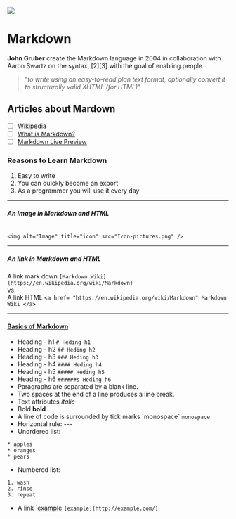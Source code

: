 ![](https://markdownmonster.west-wind.com/images/markdown_icon.png)
# Markdown
 **John Gruber** create the Markdown language in 2004 in collaboration with Aaron Swartz on the syntax, [2][3] with the goal of enabling people 
 > "_to write using an easy-to-read plan text format, optionally convert it to structurally valid XHTML (for HTML)_"
 ## Articles about Mardown 
 - [ ] [Wikipedia](https://en.wikipedia.org/wiki/Markdown)
 - [ ] [What is Markdown?](http://kirkstrobeck.github.io/whatismarkdown.com/)
 - [ ] [Markdown Live Preview](https://markdownlivepreview.com/)
 ### Reasons to Learn Markdown
 1. Easy to write
 2. You can quickly become an export
 3. As a programmer you will use it every day

--- 

##### An Image in Markdown and HTML
```![Image](Icon-pictures.png "icon")

<img alt="Image" title="icon" src="Icon-pictures.png" />
```

---

##### An link in Markdown and HTML

A link mark down ```[Markdown Wiki](https://en.wikipedia.org/wiki/Markdown)```  
vs.  
A link HTML ```<a href= "https://en.wikipedia.org/wiki/Markdown" Markdown Wiki </a>```

---

#### [Basics of Markdown](https://en.wikipedia.org/wiki/Markdown)  

* Heading - h1 ```# Heding h1```
* Heading - h2 ```## Heding h2```
* Heading - h3 ```### Heding h3```
* Heading - h4 ```#### Heding h4```
* Heading - h5 ```##### Heding h5```
* Heading - h6 ```######s Heding h6```
* Paragraphs are separated by a blank line.  
* Two spaces at the end of a line produces a line break.  
* Text attributes _italic_
* Bold **bold**
* A line of code is surrounded by tick marks \`monospace\` `monospace	`
* Horizontal rule: --- 
* Unordered list:
```
* apples  
* oranges  
* pears
```
* Numbered list:
```
1. wash
2. rinse
3. repeat
```
* A link \`[example](http:example.com/)\``[example](http://example.com/)` 

